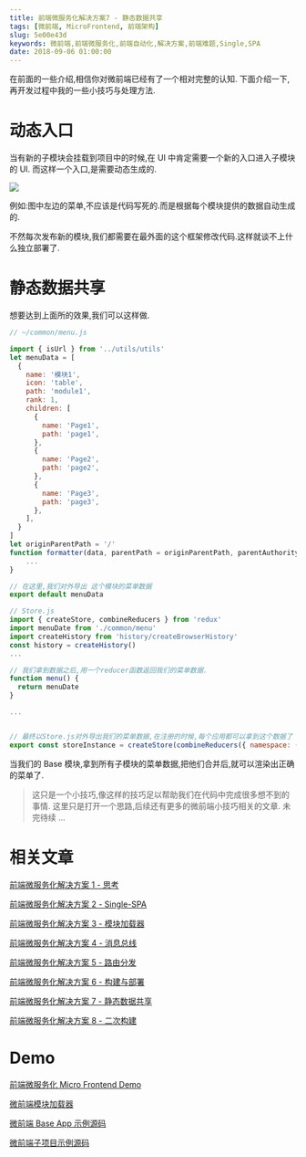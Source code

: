 ```yaml
---
title: 前端微服务化解决方案7 - 静态数据共享
tags: [微前端, MicroFrontend, 前端架构]
slug: 5e00e43d
keywords: 微前端,前端微服务化,前端自动化,解决方案,前端难题,Single,SPA
date: 2018-09-06 01:00:00
---
```


在前面的一些介绍,相信你对微前端已经有了一个相对完整的认知.
下面介绍一下,再开发过程中我的一些小技巧与处理方法.

# 动态入口

当有新的子模块会挂载到项目中的时候,在 UI 中肯定需要一个新的入口进入子模块的 UI.
而这样一个入口,是需要动态生成的.

![](https://static.alili.tech/images/micro/base-demo.jpg)

例如:图中左边的菜单,不应该是代码写死的.而是根据每个模块提供的数据自动生成的.

不然每次发布新的模块,我们都需要在最外面的这个框架修改代码.这样就谈不上什么独立部署了.

# 静态数据共享

想要达到上面所的效果,我们可以这样做.

```js
// ~/common/menu.js

import { isUrl } from '../utils/utils'
let menuData = [
  {
    name: '模块1',
    icon: 'table',
    path: 'module1',
    rank: 1,
    children: [
      {
        name: 'Page1',
        path: 'page1',
      },
      {
        name: 'Page2',
        path: 'page2',
      },
      {
        name: 'Page3',
        path: 'page3',
      },
    ],
  }
]
let originParentPath = '/'
function formatter(data, parentPath = originParentPath, parentAuthority) {
    ...
}

// 在这里,我们对外导出 这个模块的菜单数据
export default menuData

```

```js
// Store.js
import { createStore, combineReducers } from 'redux'
import menuDate from './common/menu'
import createHistory from 'history/createBrowserHistory'
const history = createHistory()
...

// 我们拿到数据之后,用一个reducer函数返回我们的菜单数据.
function menu() {
  return menuDate
}

...


// 最终以Store.js对外导出我们的菜单数据,在注册的时候,每个应用都可以拿到这个数据了
export const storeInstance = createStore(combineReducers({ namespace: () => 'list', menu, render, to }))
```

当我们的 Base 模块,拿到所有子模块的菜单数据,把他们合并后,就可以渲染出正确的菜单了.

> 这只是一个小技巧,像这样的技巧足以帮助我们在代码中完成很多想不到的事情.
> 这里只是打开一个思路,后续还有更多的微前端小技巧相关的文章.
> 未完待续 ...

# 相关文章

[前端微服务化解决方案 1 - 思考](http://alili.tech/archive/ea599f7c/)

[前端微服务化解决方案 2 - Single-SPA](http://alili.tech/archive/11052bf4/)

[前端微服务化解决方案 3 - 模块加载器](http://alili.tech/archive/1a60cede/)

[前端微服务化解决方案 4 - 消息总线](http://alili.tech/archive/a9a1f81b/)

[前端微服务化解决方案 5 - 路由分发](http://alili.tech/archive/5ff0b366/)

[前端微服务化解决方案 6 - 构建与部署](http://alili.tech/archive/ffb0c5ab/)

[前端微服务化解决方案 7 - 静态数据共享](http://alili.tech/archive/5e00e43d/)

[前端微服务化解决方案 8 - 二次构建](http://alili.tech/archive/ce685b9f/)

# Demo

[前端微服务化 Micro Frontend Demo](http://microfrontend.alili.tech/)

[微前端模块加载器](https://github.com/Num142857/lotus-scaffold-micro-frontend-portal)

[微前端 Base App 示例源码](https://github.com/Num142857/microfrontend-base-demo)

[微前端子项目示例源码](https://github.com/Num142857/microfrontend-submodule-demo)
